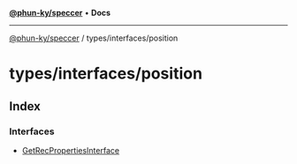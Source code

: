 [**@phun-ky/speccer**](../../../README.md) • **Docs**

***

[@phun-ky/speccer](../../../README.md) / types/interfaces/position

# types/interfaces/position

## Index

### Interfaces

- [GetRecPropertiesInterface](interfaces/GetRecPropertiesInterface.md)
